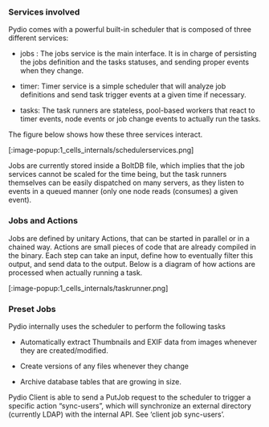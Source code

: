

### Services involved

Pydio comes with a powerful built-in scheduler that is composed of three different services:

* jobs : The jobs service is the main interface. It is in charge of persisting the jobs definition and the tasks statuses, and sending proper events when they change.

* timer: Timer service is a simple scheduler that will analyze job definitions and send task trigger events at a given time if necessary.

* tasks: The task runners are stateless, pool-based workers that react to timer events, node events or job change events to actually run the tasks.

The figure below shows how these three services interact.


[:image-popup:1_cells_internals/schedulerservices.png]

Jobs are currently stored inside a BoltDB file, which implies that the job services cannot be scaled for the time being, but the task runners themselves can be easily dispatched on many servers, as they listen to events in a queued manner (only one node reads (consumes) a given event).

### Jobs and Actions

Jobs are defined by unitary Actions, that can be started in parallel or in a chained way. Actions are small pieces of code that are already compiled in the binary. Each step can take an input, define how to eventually filter this output, and send data to the output.
Below is a diagram of how actions are processed when actually running a task.


[:image-popup:1_cells_internals/taskrunner.png]

### Preset Jobs

Pydio internally uses the scheduler to perform the following tasks

* Automatically extract Thumbnails and EXIF data from images whenever they are created/modified.

* Create versions of any files whenever they change

* Archive database tables that are growing in size.

Pydio Client is able to send a PutJob request to the scheduler to trigger a specific action “sync-users”, which will synchronize an external directory (currently LDAP) with the internal API. See ‘client job sync-users’.
